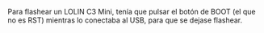 Para flashear un LOLIN C3 Mini, tenía que pulsar el botón de BOOT (el que no es RST) mientras lo conectaba al USB, para que se dejase flashear.
